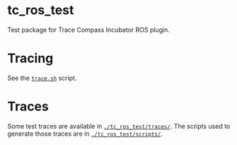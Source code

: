 # tc_ros_test

Test package for Trace Compass Incubator ROS plugin.

# Tracing

See the [`trace.sh`](./tc_ros_test/scripts/trace.sh) script.

# Traces

Some test traces are available in [`./tc_ros_test/traces/`](./tc_ros_test/traces/). The scripts used to generate those traces are in [`./tc_ros_test/scripts/`](./tc_ros_test/scripts/).
